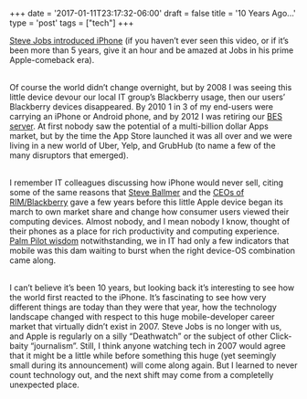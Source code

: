 +++
date = '2017-01-11T23:17:32-06:00'
draft = false
title = '10 Years Ago...'
type = 'post'
tags = ["tech"]
+++

<a href="https://www.youtube.com/watch?v=vN4U5FqrOdQ">Steve Jobs introduced iPhone</a> (if you haven’t ever seen this video, or if it’s been more than 5 years, give it an hour and be amazed at Jobs in his prime Apple-comeback era).<br /> <br />

Of course the world didn’t change overnight, but by 2008 I was seeing this little device devour our local IT group’s Blackberry usage, then our users’ Blackberry devices disappeared. By 2010 1 in 3 of my end-users were carrying an iPhone or Android phone, and by 2012 I was retiring our <a href="https://en.wikipedia.org/wiki/BlackBerry_Enterprise_Server">BES server</a>. At first nobody saw the potential of a multi-billion dollar Apps market, but by the time the App Store launched it was all over and we were living in a new world of Uber, Yelp, and GrubHub (to name a few of the many disruptors that emerged).<br /> <br />

I remember IT colleagues discussing how iPhone would never sell, citing some of the same reasons that <a href="http://www.businessinsider.com/heres-what-steve-ballmer-thought-about-the-iphone-five-years-ago-2012-6">Steve Ballmer</a> and the <a href="http://www.businessinsider.com/rim-ceo-quotes-2011-9">CEOs of RIM/Blackberry</a> gave a few years before this little Apple device began its march to own market share and change how consumer users viewed their computing devices. Almost nobody, and I mean nobody I know, thought of their phones as a place for rich productivity and computing experience. <a href="https://daringfireball.net/2006/11/colligan_head_stuck">Palm Pilot wisdom</a> notwithstanding, we in IT had only a few indicators that mobile was this dam waiting to burst when the right device-OS combination came along.<br /> <br />

I can’t believe it’s been 10 years, but looking back it’s interesting to see how the world first reacted to the iPhone. It’s fascinating to see how very different things are today than they were that year, how the technology landscape changed with respect to this huge mobile-developer career market that virtually didn’t exist in 2007. Steve Jobs is no longer with us, and Apple is regularly on a silly “Deathwatch” or the subject of other Click-baity “journalism”. Still, I think anyone watching tech in 2007 would agree that it might be a little while before something this huge (yet seemingly small during its announcement) will come along again. But I learned to never count technology out, and the next shift may come from a completelly unexpected place.<br /> <br />